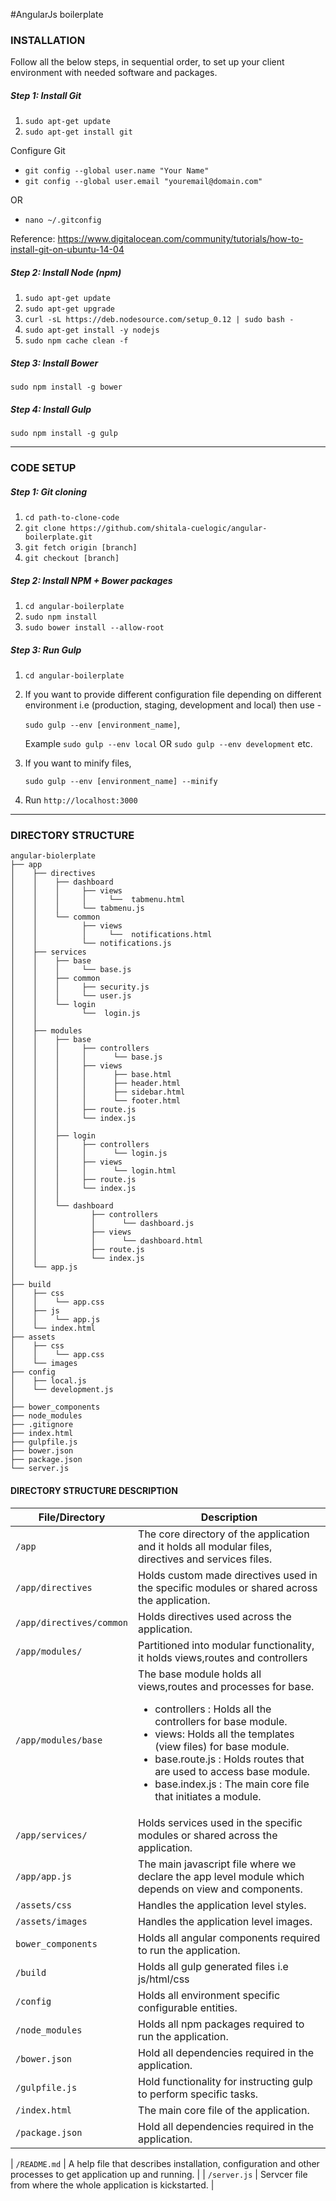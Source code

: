 #AngularJs boilerplate

### INSTALLATION

Follow all the below steps, in sequential order, to set up your client environment with needed software and packages.

##### Step 1: Install Git

1. `sudo apt-get update`
2. `sudo apt-get install git`

Configure Git

* `git config --global user.name "Your Name"`
* `git config --global user.email "youremail@domain.com"`

OR

* `nano ~/.gitconfig`

Reference: https://www.digitalocean.com/community/tutorials/how-to-install-git-on-ubuntu-14-04

##### Step 2: Install Node (npm)

1. `sudo apt-get update`
2. `sudo apt-get upgrade`
3. `curl -sL https://deb.nodesource.com/setup_0.12 | sudo bash -`
4. `sudo apt-get install -y nodejs`
5. `sudo npm cache clean -f`

##### Step 3: Install Bower

`sudo npm install -g bower`

##### Step 4: Install Gulp

`sudo npm install -g gulp`

***

### CODE SETUP

##### Step 1: Git cloning

1. `cd path-to-clone-code`
1. `git clone https://github.com/shitala-cuelogic/angular-boilerplate.git`
2. `git fetch origin [branch]`
3. `git checkout [branch]`

##### Step 2: Install NPM + Bower packages

1. `cd angular-boilerplate`
2. `sudo npm install`
3. `sudo bower install --allow-root`

##### Step 3: Run Gulp

1. `cd angular-boilerplate`
2.  If you want to provide different configuration file depending on different environment i.e (production, staging, development and local) then use -

    `sudo gulp --env [environment_name]`,

    Example `sudo gulp --env local` OR `sudo gulp --env development` etc.

3. If you want to minify files,

    `sudo gulp --env [environment_name] --minify`

4. Run `http://localhost:3000`


***

### DIRECTORY STRUCTURE


```
angular-biolerplate
├── app
│    ├── directives
│    │    ├── dashboard
│    │    │     ├── views
│    │    │     │     └──  tabmenu.html
│    │    │     └── tabmenu.js
│    │    └── common
│    │          ├── views
│    │          │     └──  notifications.html
│    │          └── notifications.js
│    ├── services
│    │    ├── base
│    │    │     └── base.js
│    │    ├── common
│    │    │     ├── security.js
│    │    │     └── user.js
│    │    └── login
│    │          └──  login.js
│    │
│    ├── modules
│    │    ├── base
│    │    │     ├── controllers
│    │    │     │      └── base.js
│    │    │     ├── views
│    │    │     │      ├── base.html
│    │    │     │      ├── header.html
│    │    │     │      ├── sidebar.html
│    │    │     │      └── footer.html
│    │    │     ├── route.js
│    │    │     └── index.js
│    │    │
│    │    ├── login
│    │    │     ├── controllers
│    │    │     │      └── login.js
│    │    │     ├── views
│    │    │     │      └── login.html
│    │    │     ├── route.js
│    │    │     └── index.js
│    │    │
│    │    └── dashboard
│    │            ├── controllers
│    │            │      └── dashboard.js
│    │            ├── views
│    │            │      └── dashboard.html
│    │            ├── route.js
│    │            └── index.js
│    └── app.js
│
├── build
│    ├── css
│    │    └── app.css
│    ├── js
│    │    └── app.js
│    └── index.html
├── assets
│    ├── css
│    │    └── app.css
│    └── images
├── config
│    ├── local.js
│    └── development.js
│
├── bower_components
├── node_modules
├── .gitignore
├── index.html
├── gulpfile.js
├── bower.json
├── package.json
└── server.js

```

#### DIRECTORY STRUCTURE DESCRIPTION

| File/Directory | Description |
| --- | --- |
| `/app` | The core directory of the application and it holds all modular files, directives and services files. |
| `/app/directives` | Holds custom made directives used in the specific modules or shared across the application. |
| `/app/directives/common` | Holds directives used across the application. |
| `/app/modules/` | Partitioned into modular functionality, it holds views,routes and controllers |
| `/app/modules/base` | The base module holds all views,routes and processes for base. <ul><li>controllers : Holds all the controllers for base module. </li><li>views: Holds all the templates (view files) for base module.</li><li>base.route.js : Holds routes that are used to access base module.</li><li>base.index.js : The main core file that initiates a module.</li></ul> |
| `/app/services/` | Holds services used in the specific modules or shared across the application. |
| `/app/app.js` | The main javascript file where we declare the app level module which depends on view and components. |
| `/assets/css` | Handles the application level styles. |
| `/assets/images` | Handles the application level images. |
| `bower_components` | Holds all angular components required to run the application. |
| `/build` | Holds all gulp generated files i.e js/html/css |
| `/config` | Holds all environment specific configurable entities. |
| `/node_modules` | Holds all npm packages required to run the application. |
| `/bower.json` | Hold all dependencies required in the application. |
| `/gulpfile.js` | Hold functionality for instructing gulp to perform specific tasks. |
| `/index.html` | The main core file of the application. |
| `/package.json` | Hold all dependencies required in the application. |

| `/README.md` | A help file that describes installation, configuration and other processes to get application up and running. |
| `/server.js` | Servcer file from where the whole application is kickstarted. |

